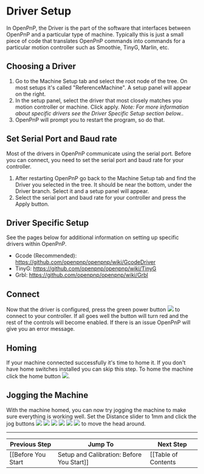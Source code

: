 # Driver Setup

In OpenPnP, the Driver is the part of the software that interfaces between OpenPnP and a particular type of machine. Typically this is just a small piece of code that translates OpenPnP commands into commands for a particular motion controller such as Smoothie, TinyG, Marlin, etc.

## Choosing a Driver

1. Go to the Machine Setup tab and select the root node of the tree. On most setups it's called "ReferenceMachine". A setup panel will appear on the right.
2. In the setup panel, select the driver that most closely matches you motion controller or machine. Click apply.
*Note: For more information about specific drivers see the Driver Specific Setup section below.*.
3. OpenPnP will prompt you to restart the program, so do that.

## Set Serial Port and Baud rate

Most of the drivers in OpenPnP communicate using the serial port. Before you can connect, you need to set the serial port and baud rate for your controller.

1. After restarting OpenPnP go back to the Machine Setup tab and find the Driver you selected in the tree. It should be near the bottom, under the Driver branch. Select it and a setup panel will appear.
2. Select the serial port and baud rate for your controller and press the Apply button.

## Driver Specific Setup

See the pages below for additional information on setting up specific drivers within OpenPnP.

* Gcode (Recommended): https://github.com/openpnp/openpnp/wiki/GcodeDriver
* TinyG: https://github.com/openpnp/openpnp/wiki/TinyG
* Grbl: https://github.com/openpnp/openpnp/wiki/Grbl

## Connect

Now that the driver is configured, press the green power button ![](https://rawgit.com/openpnp/openpnp/develop/src/main/resources/icons/power_button_on.svg) to connect to your controller. If all goes well the button will turn red and the rest of the controls will become enabled. If there is an issue OpenPnP will give you an error message.

## Homing

If your machine connected successfully it's time to home it. If you don't have home switches installed you can skip this step. To home the machine click the home button ![](https://rawgit.com/openpnp/openpnp/develop/src/main/resources/icons/ic_home_black_18px.svg).

## Jogging the Machine

With the machine homed, you can now try jogging the machine to make sure everything is working well. Set the Distance slider to 1mm and click the jog buttons ![](https://rawgit.com/openpnp/openpnp/develop/src/main/resources/icons/ic_arrow_back_black_18px.svg) ![](https://rawgit.com/openpnp/openpnp/develop/src/main/resources/icons/ic_arrow_downward_black_18px.svg) ![](https://rawgit.com/openpnp/openpnp/develop/src/main/resources/icons/ic_arrow_forward_black_18px.svg) ![](https://rawgit.com/openpnp/openpnp/develop/src/main/resources/icons/ic_arrow_upward_black_18px.svg) ![](https://rawgit.com/openpnp/openpnp/develop/src/main/resources/icons/ic_rotate_clockwise_black_18px.svg) ![](https://rawgit.com/openpnp/openpnp/develop/src/main/resources/icons/ic_rotate_counterclockwise_black_18px.svg) to move the head around. 
***

| Previous Step                 | Jump To                 | Next Step                                   |
| ----------------------------- | ----------------------- | ------------------------------------------- |
| [[Before You Start|Setup and Calibration: Before You Start]] | [[Table of Contents|Setup and Calibration]] | [[Top Camera Setup|Setup and Calibration: Top Camera Setup]] |